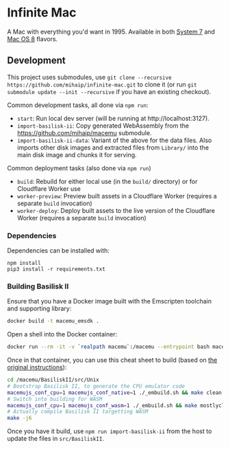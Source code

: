 # Infinite Mac

A Mac with everything you'd want in 1995. Available in both [System 7](https://system7.app/) and [Mac OS 8](https://macos8.app/) flavors.

## Development

This project uses submodules, use `git clone --recursive https://github.com/mihaip/infinite-mac.git` to clone it (or run `git submodule update --init --recursive` if you have an existing checkout).

Common development tasks, all done via `npm run`:

-   `start`: Run local dev server (will be running at http://localhost:3127).
-   `import-basilisk-ii`: Copy generated WebAssembly from the https://github.com/mihaip/macemu submodule.
-   `import-basilisk-ii-data`: Variant of the above for the data files. Also imports other disk images and extracted files from `Library/` into the main disk image and chunks it for serving.

Common deployment tasks (also done via `npm run`)

-   `build`: Rebuild for either local use (in the `build/` directory) or for Cloudflare Worker use
-   `worker-preview`: Preview built assets in a Cloudflare Worker (requires a separate `build` invocation)
-   `worker-deploy`: Deploy built assets to the live version of the Cloudflare Worker (requires a separate `build` invocation)

### Dependencies

Dependencies can be installed with:

```
npm install
pip3 install -r requirements.txt
```

### Building Basilisk II

Ensure that you have a Docker image built with the Emscripten toolchain and supporting library:

```sh
docker build -t macemu_emsdk .
```

Open a shell into the Docker container:

```sh
docker run --rm -it -v `realpath macemu`:/macemu --entrypoint bash macemu_emsdk
```

Once in that container, you can use this cheat sheet to build (based on [the original instructions](https://github.com/mihaip/macemu/blob/bas-emscripten-release/BasiliskII/src/NOTES)):

```sh
cd /macemu/BasiliskII/src/Unix
# Bootstrap Basilisk II, to generate the CPU emulator code
macemujs_conf_cpu=1 macemujs_conf_native=1 ./_embuild.sh && make clean && make -j4
# Switch into building for WASM
macemujs_conf_cpu=1 macemujs_conf_wasm=1 ./_embuild.sh && make mostlyclean
# Actually compile Basilisk II targetting WASM
make -j6
```

Once you have it build, use `npm run import-basilisk-ii` from the host to update the files in `src/BasiliskII`.
